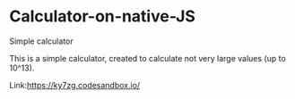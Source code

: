 # Calculator-on-native-JS
Simple calculator

This is a simple calculator, created to calculate not very large values (up to 10^13).

Link:https://ky7zg.codesandbox.io/
